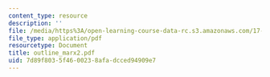 ```yaml
---
content_type: resource
description: ''
file: /media/https%3A/open-learning-course-data-rc.s3.amazonaws.com/17-03-introduction-to-political-thought-spring-2004/7d89f8035f4600238afadcced94909e7_outline_marx2.pdf
file_type: application/pdf
resourcetype: Document
title: outline_marx2.pdf
uid: 7d89f803-5f46-0023-8afa-dcced94909e7
---
```

